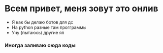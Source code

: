 # Всем привет, меня зовут это онлив
- Я как бы делаю ботов для дс
- На python разные там прогграммы
- Учу (пытаюсь) другие яп
### Иногда заливаю сюда коды
